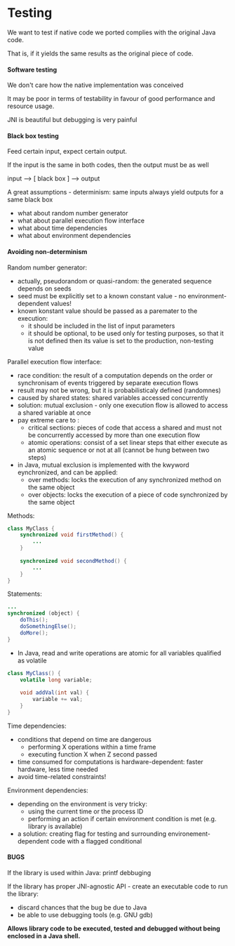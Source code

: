 # Testing

We want to test if native code we ported complies with the original Java code.

That is, if it yields the same results as the original piece of code.

#### Software testing

We don't care how the native implementation was conceived

It may be poor in terms of testability in favour of good performance and resource usage.

JNI is beautiful but debugging is very painful



#### Black box testing

Feed certain input, expect certain output.

If the input is the same in both codes, then the output must be as well



input --&gt; \[ black box \] --&gt; output



A great assumptions - determinism: same inputs always yield outputs for a same black box

* what about random number generator
* what about parallel execution flow interface
* what about time dependencies
* what about environment dependencies



#### Avoiding non-determinism



Random number generator:

* actually, pseudorandom or quasi-random: the generated sequence depends on seeds
* seed must be explicitly set to a known constant value - no environment-dependent values!
* known konstant value should be passed as a paremater to the execution:
  * it should be included in the list of input parameters
  * it should be optional, to be used only for testing purposes, so that it is not defined then its value is set to the production, non-testing value

Parallel execution flow interface:

* race condition: the result of a computation depends on the order or synchronisam of events triggered by separate execution flows
* result may not be wrong, but it is probabilisticaly defined \(randomnes\)
* caused by shared states: shared variables accessed concurrently
* solution: mutual exclusion - only one execution flow is allowed to access a shared variable at once
* pay extreme care to :
  * critical sections: pieces of code that access a shared and must not be concurrently accessed by more than one execution flow
  * atomic operations: consist of a set linear steps that either execute as an atomic sequence or not at all \(cannot be hung between two steps\)
* in Java, mutual exclusion is implemented with the kwyword eynchronized, and can be applied:
  * over methods: locks the execution of any synchronized method on the same object
  * over objects: locks the execution of a piece of code synchronized by the same object

Methods:

```java
class MyClass {
    synchronized void firstMethod() {
        ...
    }
    
    synchronized void secondMethod() {
        ...
    }
}
```

Statements:

```java
...
synchronized (object) {
    doThis();
    doSomethingElse();
    doMore();
}
```

* In Java, read and write operations are atomic for all variables qualified as volatile

```java
class MyClass() {
    volatile long variable;
    
    void addVal(int val) {
        variable += val;
    }
}
```



Time dependencies:

* conditions that depend on time are dangerous
  * performing X operations within a time frame
  * executing function X when Z second passed
* time consumed for computations is hardware-dependent: faster hardware, less time needed
* avoid time-related constraints!



Environment dependencies:

* depending on the environment is very tricky:
  * using the current time or the process ID
  * performing an action if certain environment condition is met \(e.g. library is available\)
* a solution: creating flag for testing and surrounding environement-dependent code with a flagged conditional



#### BUGS

If the library is used within Java: printf debbuging

If the library has proper JNI-agnostic API - create an executable code to run the library:

* discard chances that the bug be due to Java
* be able to use debugging tools \(e.g. GNU gdb\)

**Allows library code to be executed, tested and debugged without being enclosed in a Java shell.**









